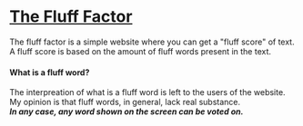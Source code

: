 # [The Fluff Factor]

The fluff factor is a simple website where you can get a "fluff score" of text.  
A fluff score is based on the amount of fluff words present in the text.

#### What is a fluff word?

The interpreation of what is a fluff word is left to the users of the website.  
My opinion is that fluff words, in general, lack real substance.  
___In any case, any word shown on the screen can be voted on.___

[The Fluff Factor]:http://fluff.meteor.com
